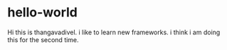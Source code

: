 # hello-world

Hi this is thangavadivel. i like to learn new frameworks. i think i am doing this for the second time.
